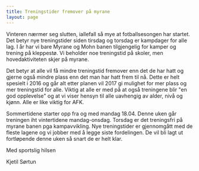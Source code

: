 ```yaml
---
title: Treningstider fremover på myrane
layout: page
---
```


Vinteren nærmer seg slutten, iallefall så mye at fotballsesongen har startet. 
Det betyr nye treningstider siden tirsdag og torsdag er kampdager for alle lag. 
I år har vi bare Myrane og Mohn banen tilgjengelig for kamper og trening på kleppestø. 
Vi beholder noe treningstid på skoler, men hovedaktiviteten skjer på myrane.

Det betyr at alle vil få mindre treningstid fremover enn det de har hatt og gjerne også mindre plass enn det man har hatt frem til nå. 
Dette er helt spesielt i 2016 og går alt etter planen vil 2017 gi mulighet for mer plass og mer treningstid for alle. 
Viktig at alle er med på at også treningene blir "en god opplevelse" og at vi viser hensyn til alle uavhengig av alder, nivå og kjønn. 
Alle er like viktig for AFK.

Sommertidene starter opp fra og med mandag 18.04. Denne uken går treningen iht vintertidene mandag-onsdag. 
Torsdag er det treningsfri på myrane banen pga kampavvikling.
Nye treningstider er gjennomgått med de fleste lagene og vi jobber med å legge siste fordelingen. 
De vil bli lagt ut fortløpende denne uken så snart de er helt klar.

Med sportslig hilsen 

Kjetil Sørtun

